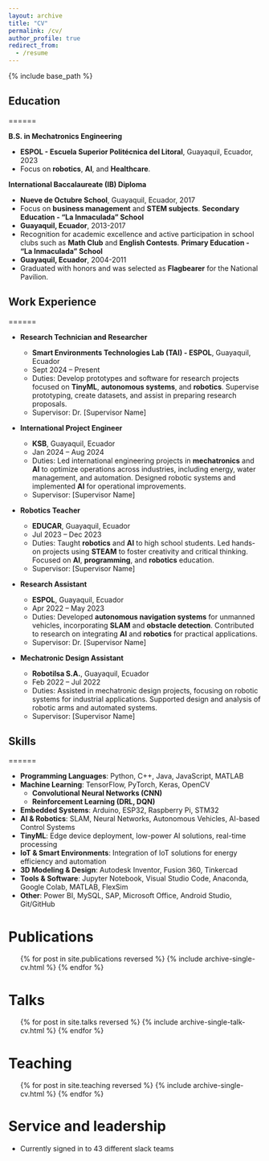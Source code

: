 ```yaml
---
layout: archive
title: "CV"
permalink: /cv/
author_profile: true
redirect_from:
  - /resume
---
```


{% include base_path %}

## Education
======

**B.S. in Mechatronics Engineering**
  * **ESPOL - Escuela Superior Politécnica del Litoral**, Guayaquil, Ecuador, 2023
  * Focus on **robotics**, **AI**, and **Healthcare**.

**International Baccalaureate (IB) Diploma**
  * **Nueve de Octubre School**, Guayaquil, Ecuador, 2017
  * Focus on **business management** and **STEM subjects**.
**Secondary Education - “La Inmaculada” School**
  * **Guayaquil, Ecuador**, 2013-2017
  * Recognition for academic excellence and active participation in school clubs such as **Math Club** and **English Contests**.
**Primary Education - “La Inmaculada” School**
  * **Guayaquil, Ecuador**, 2004-2011
  * Graduated with honors and was selected as **Flagbearer** for the National Pavilion.

## Work Experience
======
* **Research Technician and Researcher**
  * **Smart Environments Technologies Lab (TAI) - ESPOL**, Guayaquil, Ecuador
  * Sept 2024 – Present
  * Duties: Develop prototypes and software for research projects focused on **TinyML**, **autonomous systems**, and **robotics**. Supervise prototyping, create datasets, and assist in preparing research proposals.  
  * Supervisor: Dr. [Supervisor Name]
  
* **International Project Engineer**
  * **KSB**, Guayaquil, Ecuador
  * Jan 2024 – Aug 2024
  * Duties: Led international engineering projects in **mechatronics** and **AI** to optimize operations across industries, including energy, water management, and automation. Designed robotic systems and implemented **AI** for operational improvements.  
  * Supervisor: [Supervisor Name]
  
* **Robotics Teacher**
  * **EDUCAR**, Guayaquil, Ecuador
  * Jul 2023 – Dec 2023
  * Duties: Taught **robotics** and **AI** to high school students. Led hands-on projects using **STEAM** to foster creativity and critical thinking. Focused on **AI**, **programming**, and **robotics** education.
  * Supervisor: [Supervisor Name]
  
* **Research Assistant**
  * **ESPOL**, Guayaquil, Ecuador
  * Apr 2022 – May 2023
  * Duties: Developed **autonomous navigation systems** for unmanned vehicles, incorporating **SLAM** and **obstacle detection**. Contributed to research on integrating **AI** and **robotics** for practical applications.
  * Supervisor: Dr. [Supervisor Name]
  
* **Mechatronic Design Assistant**
  * **Robotilsa S.A.**, Guayaquil, Ecuador
  * Feb 2022 – Jul 2022
  * Duties: Assisted in mechatronic design projects, focusing on robotic systems for industrial applications. Supported design and analysis of robotic arms and automated systems.
  * Supervisor: [Supervisor Name]

## Skills
======
* **Programming Languages**: Python, C++, Java, JavaScript, MATLAB
* **Machine Learning**: TensorFlow, PyTorch, Keras, OpenCV
  * **Convolutional Neural Networks (CNN)**
  * **Reinforcement Learning (DRL, DQN)**
* **Embedded Systems**: Arduino, ESP32, Raspberry Pi, STM32
* **AI & Robotics**: SLAM, Neural Networks, Autonomous Vehicles, AI-based Control Systems
* **TinyML**: Edge device deployment, low-power AI solutions, real-time processing
* **IoT & Smart Environments**: Integration of IoT solutions for energy efficiency and automation
* **3D Modeling & Design**: Autodesk Inventor, Fusion 360, Tinkercad
* **Tools & Software**: Jupyter Notebook, Visual Studio Code, Anaconda, Google Colab, MATLAB, FlexSim
* **Other**: Power BI, MySQL, SAP, Microsoft Office, Android Studio, Git/GitHub

Publications
======
  <ul>{% for post in site.publications reversed %}
    {% include archive-single-cv.html %}
  {% endfor %}</ul>
  
Talks
======
  <ul>{% for post in site.talks reversed %}
    {% include archive-single-talk-cv.html  %}
  {% endfor %}</ul>
  
Teaching
======
  <ul>{% for post in site.teaching reversed %}
    {% include archive-single-cv.html %}
  {% endfor %}</ul>
  
Service and leadership
======
* Currently signed in to 43 different slack teams
